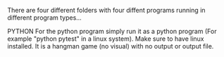 There are four different folders with four diffent programs running in different program types...

PYTHON
For the python program simply run it as a python program (For example "python pytest" in a linux system).
Make sure to have linux installed.
It is a hangman game (no visual) with no output or output file.


